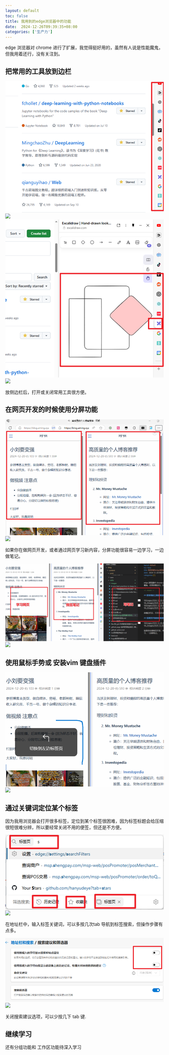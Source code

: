 ```yaml
---
layout: default
toc: false
title: 我用到的edge浏览器中的功能
date:  2024-12-26T09:39:35+08:00
categories: ['生产力']
---
```


edge 浏览器对 chrome 进行了扩展，我觉得挺好用的，虽然有人说是性能魔鬼，但我用着还行，没有关注到。 

<!--more-->

## 把常用的工具放到边栏

![](images/2024-12-26-09-46-33.png)
![](../images/2024-12-26-09-46-33.png)
![](images/2024-12-26-09-47-08.png)
![](../images/2024-12-26-09-47-08.png)

放侧边栏后，打开或关闭常用工具很方便。

## 在网页开发的时候使用分屏功能

![](images/2024-12-26-09-50-45.png)
![](../images/2024-12-26-09-50-45.png)

如果你在做网页开发，或者通过网页学习新内容，分屏功能很容易一边学习，一边做笔记。

![](images/2024-12-26-09-53-37.png)
![](../images/2024-12-26-09-53-37.png)

## 使用鼠标手势或 安装vim 键盘插件

![](images/2024-12-26-09-55-44.png)
![](../images/2024-12-26-09-55-44.png)

## 通过关键词定位某个标签

因为我用浏览器会打开很多标签，定位到某个标签很困难，因为标签标题会给压缩很短很难分辨，所以要经常关闭不用的便签，但还是不方便。 

![](images/2024-12-26-10-10-33.png)
![](../images/2024-12-26-10-10-33.png)

在地址栏中，输入标签关键词，可以多按几次tab 导航到标签搜索，但操作步骤有点多。

![](images/2024-12-26-10-18-17.png)
![](../images/2024-12-26-10-18-17.png)

关闭搜索建议选项，可以少按几下 tab 键.

## 继续学习

还有分组功能和 工作区功能待深入学习